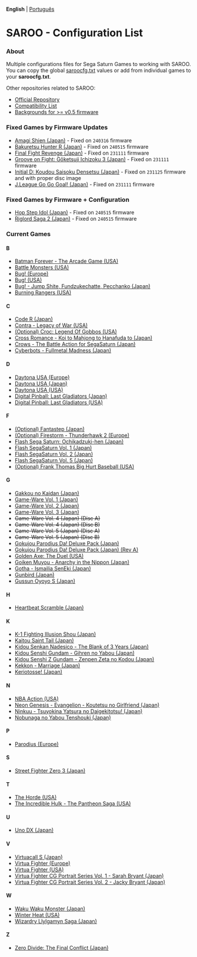 **English** | [Português](pt-br.md)

# SAROO - Configuration List

### About

Multiple configurations files for Sega Saturn Games to working with SAROO. You can copy the global [saroocfg.txt](./saroocfg.txt) values or add from individual games to your **saroocfg.txt**.

Other repositories related to SAROO:

- [Official Repository](https://github.com/tpunix/SAROO)
- [Compatibility List](https://github.com/williamdsw/saroo-compatibility-list)
- [Backgrounds for >= v0.5 firmware](https://github.com/williamdsw/saroo-backgrounds)

### Fixed Games by Firmware Updates

- [Amagi Shien (Japan)](./J/T-1513G/README.md) - Fixed on `240316` firmware
- [Bakuretsu Hunter R (Japan)](./J/T-24903G/README.md) - Fixed on `240515` firmware
- [Final Fight Revenge (Japan)](./J/T-1248G/README.md) - Fixed on `231111` firmware
- [Groove on Fight: Gōketsuji Ichizoku 3 (Japan)](./J/T-14411G/README.md) - Fixed on `231111` firmware
- [Initial D: Koudou Saisoku Densetsu (Japan)](./J/T-25503G//README.md) - Fixed on `231125` firmware and with proper disc image
- [J.League Go Go Goal! (Japan)](./J/T-3602G/README.md) - Fixed on `231111` firmware

### Fixed Games by Firmware + Configuration

- [Hop Step Idol (Japan)](./J/T-20507G/README.md) - Fixed on `240515` firmware
- [Riglord Saga 2 (Japan)](./J/GS-9084/README.md) - Fixed on `240515` firmware

### Current Games

#### B

- [Batman Forever - The Arcade Game (USA)](./U/T-8140H/README.md)
- [Battle Monsters (USA)](./U/T-8137H/README.md)
- [Bug! (Europe)](./E/MK-81004/README.md)
- [Bug! (USA)](./U/GM-81004/README.md)
- [Bug! - Jump Shite, Fundzukechatte, Pecchanko (Japan)](./J/GS-9063/README.md)
- [Burning Rangers (USA)](./U/MK-81803/README.md)

#### C

- [Code R (Japan)](./J/T-23502G/README.md)
- [Contra - Legacy of War (USA)](./U/T-9507H/README.md)
- [(Optional) Croc: Legend Of Gobbos (USA)](./U/T-5029H-50/README.md)
- [Cross Romance - Koi to Mahjong to Hanafuda to (Japan)](./J/T-7103G/README.md)
- [Crows - The Battle Action for SegaSaturn (Japan)](./J/T-16806G/README.md)
- [Cyberbots - Fullmetal Madness (Japan)](./J/T-1217G/README.md)

#### D

- [Daytona USA (Europe)](./E/MK_8120050/README.md)
- [Daytona USA (Japan)](./J/GS-9013/README.md)
- [Daytona USA (USA)](./U/MK-81200/README.md)
- [Digital Pinball: Last Gladiators (Japan)](./J/T-18903G/README.md)
- [Digital Pinball: Last Gladiators (USA)](./U/T-4804H/README.md)

#### F

- [(Optional) Fantastep (Japan)](./J/T-5710G/README.md)
- [(Optional) Firestorm - Thunderhawk 2 (Europe)](./E/T-11501H00/README.md)
- [Flash Sega Saturn: Ochikadzuki-hen (Japan)](./J/610616699/FLASH_SATURN_SP/README.md)
- [Flash SegaSaturn Vol. 1 (Japan)](./J/610616601/README.md)
- [Flash SegaSaturn Vol. 2 (Japan)](./J/610616602/README.md)
- [Flash SegaSaturn Vol. 5 (Japan)](./J/610616605/README.md)
- [(Optional) Frank Thomas Big Hurt Baseball (USA)](./U/T-8138H/README.md)

#### G

- [Gakkou no Kaidan (Japan)](./J/GS-9026/README.md)
- [Game-Ware Vol. 1 (Japan)](./J/T-17002G/README.md)
- [Game-Ware Vol. 2 (Japan)](./J/T-17003G/README.md)
- [Game-Ware Vol. 3 (Japan)](./J/T-17004G-T/README.md)
- ~~Game-Ware Vol. 4 (Japan) (Disc A)~~
- ~~Game-Ware Vol. 4 (Japan) (Disc B)~~
- ~~Game-Ware Vol. 5 (Japan) (Disc A)~~
- ~~Game-Ware Vol. 5 (Japan) (Disc B)~~
- [Gokujou Parodius Da! Deluxe Pack (Japan)](./J/T-9501G/V1.001/README.md)
- [Gokujou Parodius Da! Deluxe Pack (Japan) (Rev A)](./J/T-9501G/V1.002/README.md)
- [Golden Axe: The Duel (USA)](./U/MK-81045/README.md)
- [Goiken Muyou - Anarchy in the Nippon (Japan)](./J/T-28902G/README.md)
- [Gotha - Ismailia SenEki (Japan)](./J/GS-9009/README.md)
- [Gunbird (Japan)](./J/T-14402G/README.md)
- [Gussun Oyoyo S (Japan)](./J/T-26101G/README.md)

#### H

- [Heartbeat Scramble (Japan)](./J/T-15014G/README.md)

#### K

- [K-1 Fighting Illusion Shou (Japan)](./J/T-26102G/README.md)
- [Kaitou Saint Tail (Japan)](./J/T-28201G/README.md)
- [Kidou Senkan Nadesico - The Blank of 3 Years (Japan)](./J/GS-9195/README.md)
- [Kidou Senshi Gundam - Gihren no Yabou (Japan)](./J/T-13327G/README.md)
- [Kidou Senshi Z Gundam - Zenpen Zeta no Kodou (Japan)](./J/T-13315G/README.md)
- [Kekkon - Marriage (Japan)](./J/T-10501G/README.md)
- [Keriotosse! (Japan)](./J/T-30306G/README.md)

#### N

- [NBA Action (USA)](./U/MK-81103/README.md)
- [Neon Genesis - Evangelion - Koutetsu no Girlfriend (Japan)](./J/GS-9194/README.md)
- [Ninkuu - Tsuyokina Yatsura no Daigekitotsu! (Japan)](./J/GS-9036/README.md)
- [Nobunaga no Yabou Tenshouki (Japan)](./J/T-7605G/README.md)

#### P

- [Parodius (Europe)](./E/T-9501H-50/README.md)

#### S

- [Street Fighter Zero 3 (Japan)](./J/T-1246G/README.md)

#### T

- [The Horde (USA)](./U/T-15909H50/README.md)
- [The Incredible Hulk - The Pantheon Saga (USA)](./U/T-7905H/README.md)

#### U

- [Uno DX (Japan)](./J/T-26414G/README.md)

#### V

- [Virtuacall S (Japan)](./J/T-19718G/README.md)
- [Virtua Fighter (Europe)](./E/MK_8100550/README.md)
- [Virtua Fighter (USA)](./U/MK-81005/README.md)
- [Virtua Fighter CG Portrait Series Vol. 1 - Sarah Bryant (Japan)](./J/GS-9062/README.md)
- [Virtua Fighter CG Portrait Series Vol. 2 - Jacky Bryant (Japan)](./J/GS-9064/README.md)

#### W

- [Waku Waku Monster (Japan)](./J/T-16608G/README.md)
- [Winter Heat (USA)](./U/MK-81129/README.md)
- [Wizardry Llylgamyn Saga (Japan)](./J/T-38601G/README.md)

#### Z

- [Zero Divide: The Final Conflict (Japan)](./J/T-31601G/README.md)
